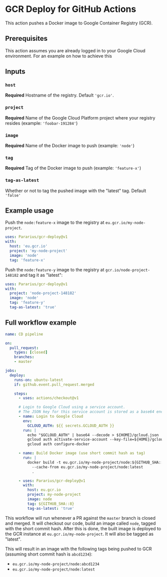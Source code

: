 # GCR Deploy for GitHub Actions

This action pushes a Docker image to Google Container Registry (GCR).

## Prerequisites

This action assumes you are already logged in to your Google Cloud environment.
For an example on how to achieve this

## Inputs

### `host`

**Required** Hostname of the registry. Default `'gcr.io'`.

### `project`

**Required** Name of the Google Cloud Platform project where your registry resides (example: `'foobar-191284'`)

### `image`

**Required** Name of the Docker image to push (example: `'node'`)

### `tag`

**Required** Tag of the Docker image to push (example: `'feature-x'`)

### `tag-as-latest`

Whether or not to tag the pushed image with the "latest" tag. Default `'false'`

## Example usage

Push the `node:feature-x` image to the registry at `eu.gcr.io/my-node-project`.

```yaml
uses: Pararius/gcr-deploy@v1
with:
  host: 'eu.gcr.io'
  project: 'my-node-project'
  image: 'node'
  tag: 'feature-x'
```

Push the `node:feature-y` image to the registry at `gcr.io/node-project-148182` and tag it as "latest":

```yaml
uses: Pararius/gcr-deploy@v1
with:
  project: 'node-project-148182'
  image: 'node'
  tag: 'feature-y'
  tag-as-latest: 'true'
```

## Full workflow example

```yaml
name: CD pipeline

on:
  pull_request:
    types: [closed]
    branches:
    - master

jobs:
  deploy:
    runs-on: ubuntu-latest
    if: github.event.pull_request.merged

    steps:
      - uses: actions/checkout@v1

      # Login to Google Cloud using a service account.
      # The JSON key for this service account is stored as a base64 encoded string in the GCLOUD_AUTH secret.
      - name: Login to Google Cloud
        env:
          GCLOUD_AUTH: ${{ secrets.GCLOUD_AUTH }}
        run: |
          echo "$GCLOUD_AUTH" | base64 --decode > ${HOME}/gcloud.json
          gcloud auth activate-service-account --key-file=${HOME}/gcloud.json
          gcloud auth configure-docker

      - name: Build Docker image (use short commit hash as tag)
        run: |
          docker build -t eu.gcr.io/my-node-project/node:${GITHUB_SHA::8} \
            --cache-from eu.gcr.io/my-node-project/node:latest
            .

      - uses: Pararius/gcr-deploy@v1
        with:
          host: eu.gcr.io
          project: my-node-project
          image: node
          tag: ${GITHUB_SHA::8}
          tag-as-latest: 'true'
```

This workflow will run whenever a PR against the `master` branch is closed and merged.
It will checkout our code, build an image called `node`, tagged with the short commit hash.
After this is done, the built image is deployed to the GCR instance at `eu.gcr.io/my-node-project`.
It will also be tagged as "latest".

This will result in an image with the following tags being pushed to GCR (assuming short commit hash is `abcd1234`):

* `eu.gcr.io/my-node-project/node:abcd1234`
* `eu.gcr.io/my-node-project/node:latest`
